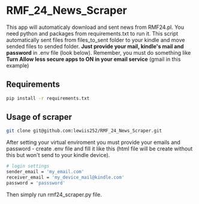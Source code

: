 # RMF_24_News_Scraper
This app will automaticaly download and sent news from RMF24.pl. You need python and packages from requirements.txt to run it. 
This script automatically sent files from files_to_sent folder to your kindle and move sended files to sended folder.
**Just provide your mail, kindle's mail and password** in .env file (look below).
Remember, you must do something like **Turn Allow less secure apps to ON in your email service** (gmail in this example)

## Requirements
``` sh
pip install -r requirements.txt
```

## Usage of scraper

```sh
git clone git@github.com:lewiis252/RMF_24_News_Scraper.git
```

After setting your virtual enviroment you must provide your emails and password - create .env file and fill it like this (html file will be create without this but won't send to your kindle device).

```sh
# login settings
sender_email = 'my_email.com'
receiver_email = 'my_device_mail@kindle.com'
password = 'passsword'
```

Then simply run rmf24_scraper.py file. 
